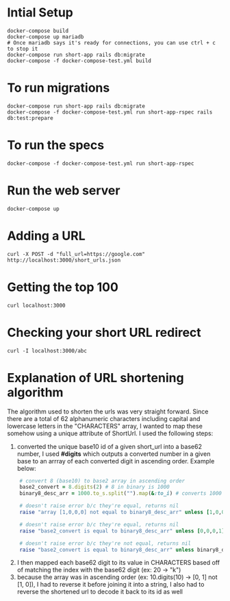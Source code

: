 # Intial Setup

    docker-compose build
    docker-compose up mariadb
    # Once mariadb says it's ready for connections, you can use ctrl + c to stop it
    docker-compose run short-app rails db:migrate
    docker-compose -f docker-compose-test.yml build

# To run migrations

    docker-compose run short-app rails db:migrate
    docker-compose -f docker-compose-test.yml run short-app-rspec rails db:test:prepare

# To run the specs

    docker-compose -f docker-compose-test.yml run short-app-rspec

# Run the web server

    docker-compose up

# Adding a URL

    curl -X POST -d "full_url=https://google.com" http://localhost:3000/short_urls.json

# Getting the top 100

    curl localhost:3000

# Checking your short URL redirect

    curl -I localhost:3000/abc

# Explanation of URL shortening algorithm

The algorithm used to shorten the urls was very straight forward. 
Since there are a total of 62 alphanumeric characters including capital and lowercase letters in the "CHARACTERS" array, I wanted to map these somehow using a unique attribute of ShortUrl. I used the following steps:
1. converted the unique base10 id of a given short_url into a base62 number, I used **#digits** which outputs a converted number in a given base to an arrray of each converted digit in ascending order. Example below:
```ruby
    # convert 8 (base10) to base2 array in ascending order
    base2_convert = 8.digits(2) # 8 in binary is 1000
    binary8_desc_arr = 1000.to_s.split("").map(&:to_i) # converts 1000 to string to array of strings and then maps each element back to an integer

    # doesn't raise error b/c they're equal, returns nil
    raise "array [1,0,0,0] not equal to binary8_desc_arr" unless [1,0,0,0] == binary8_desc_arr

    # doesn't raise error b/c they're equal, returns nil
    raise "base2_convert is equal to binary8_desc_arr" unless [0,0,0,1] == base2_convert

    # doesn't raise error b/c they're not equal, returns nil
    raise "base2_convert is equal to binary8_desc_arr" unless binary8_desc_arr != base2_convert
```
2. I then mapped each base62 digit to its value in CHARACTERS based off of matching the index with the base62 digit (ex: 20 -> "k")
3. because the array was in ascending order (ex: 10.digits(10) -> [0, 1] not [1, 0]), I had to reverse it before joining it into a string, I also had to reverse the shortened url to decode it back to its id as well